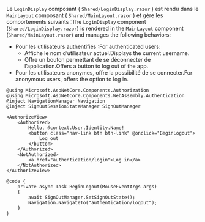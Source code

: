 <span data-ttu-id="c90b6-101">Le `LoginDisplay` composant ( `Shared/LoginDisplay.razor` ) est rendu dans le `MainLayout` composant ( `Shared/MainLayout.razor` ) et gère les comportements suivants :</span><span class="sxs-lookup"><span data-stu-id="c90b6-101">The `LoginDisplay` component (`Shared/LoginDisplay.razor`) is rendered in the `MainLayout` component (`Shared/MainLayout.razor`) and manages the following behaviors:</span></span>

* <span data-ttu-id="c90b6-102">Pour les utilisateurs authentifiés :</span><span class="sxs-lookup"><span data-stu-id="c90b6-102">For authenticated users:</span></span>
  * <span data-ttu-id="c90b6-103">Affiche le nom d’utilisateur actuel.</span><span class="sxs-lookup"><span data-stu-id="c90b6-103">Displays the current username.</span></span>
  * <span data-ttu-id="c90b6-104">Offre un bouton permettant de se déconnecter de l’application.</span><span class="sxs-lookup"><span data-stu-id="c90b6-104">Offers a button to log out of the app.</span></span>
* <span data-ttu-id="c90b6-105">Pour les utilisateurs anonymes, offre la possibilité de se connecter.</span><span class="sxs-lookup"><span data-stu-id="c90b6-105">For anonymous users, offers the option to log in.</span></span>

```razor
@using Microsoft.AspNetCore.Components.Authorization
@using Microsoft.AspNetCore.Components.WebAssembly.Authentication
@inject NavigationManager Navigation
@inject SignOutSessionStateManager SignOutManager

<AuthorizeView>
    <Authorized>
        Hello, @context.User.Identity.Name!
        <button class="nav-link btn btn-link" @onclick="BeginLogout">
            Log out
        </button>
    </Authorized>
    <NotAuthorized>
        <a href="authentication/login">Log in</a>
    </NotAuthorized>
</AuthorizeView>

@code {
    private async Task BeginLogout(MouseEventArgs args)
    {
        await SignOutManager.SetSignOutState();
        Navigation.NavigateTo("authentication/logout");
    }
}
```
